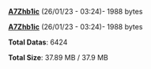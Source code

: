 [**A7Zhb1ic**](/data/A7Zhb1ic.txt) (26/01/23 - 03:24)- 1988 bytes

[**A7Zhb1ic**](/data/A7Zhb1ic.txt) (26/01/23 - 03:24)- 1988 bytes

**Total Datas**: 6424

**Total Size**: 37.89 MB / 37.9 MB